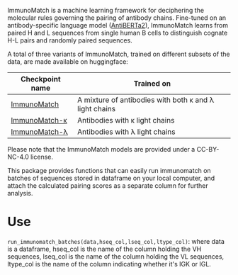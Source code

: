 ImmunoMatch is a machine learning framework for deciphering the molecular rules governing the pairing of antibody chains. Fine-tuned on an antibody-specific language model ([AntiBERTa2](https://www.google.com/url?sa=t&source=web&rct=j&opi=89978449&url=https://www.biorxiv.org/content/10.1101/2023.12.12.569610v1)), ImmunoMatch learns from paired H and L sequences from single human B cells to distinguish cognate H-L pairs and randomly paired sequences. 

A total of three variants of ImmunoMatch, trained on different subsets of the data, are made available on huggingface:

| Checkpoint name | Trained on |
| --------------- | ---------- |
| [ImmunoMatch](https://huggingface.co/fraternalilab/immunomatch) | A mixture of antibodies with both κ and λ light chains |
| [ImmunoMatch-κ](https://huggingface.co/fraternalilab/immunomatch-kappa) | Antibodies with κ light chains |
| [ImmunoMatch-λ](https://huggingface.co/fraternalilab/immunomatch-lambda) | Antibodies with λ light chains |

Please note that the ImmunoMatch models are provided under a CC-BY-NC-4.0 license.

This package provides functions that can easily run immunomatch on batches of sequences stored in dataframe on your local computer, and attach the calculated pairing scores as a separate column for further analysis.
# Use
`run_immunomatch_batches(data,hseq_col,lseq_col,ltype_col)`: where data is a dataframe, hseq_col is the name of the column holding the VH sequences, lseq_col is the name of the column holding the VL sequences, ltype_col is the name of the column indicating whether it's IGK or IGL.
